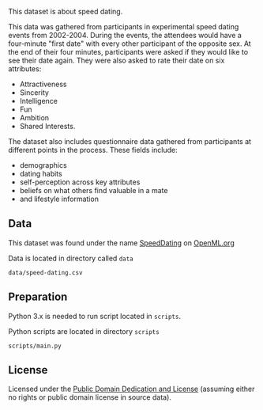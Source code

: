This dataset is about speed dating.

This data was gathered from participants in experimental speed dating events from 2002-2004. 
During the events, the attendees would have a four-minute "first date" with every other participant of the opposite sex. 
At the end of their four minutes, participants were asked if they would like to see their date again. They were also asked to rate their date on six attributes: 
* Attractiveness 
* Sincerity
* Intelligence
* Fun
* Ambition
* Shared Interests. 

The dataset also includes questionnaire data gathered from participants at different points in the process. 
These fields include: 
* demographics
* dating habits
* self-perception across key attributes
* beliefs on what others find valuable in a mate
* and lifestyle information

## Data

This dataset was found under the name [SpeedDating](https://www.openml.org/d/40536) on [OpenML.org](https://www.openml.org)

Data is located in directory called `data`

`data/speed-dating.csv`

## Preparation

Python 3.x is needed to run script located in `scripts`.

Python scripts are located in directory `scripts`

`scripts/main.py`

## License
Licensed under the [Public Domain Dedication and License][pddl] (assuming
either no rights or public domain license in source data).

[pddl]: http://opendatacommons.org/licenses/pddl/1.0/